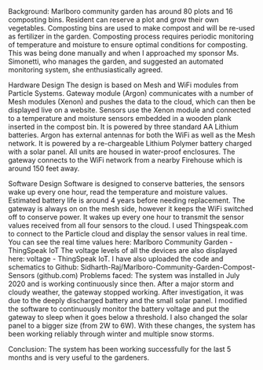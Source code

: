 Background:
Marlboro community garden has around 80 plots and 16 composting bins. Resident can reserve a plot and grow their own vegetables. Composting bins are used to make compost and will be re-used as fertilizer in the garden. Composting process requires periodic monitoring of temperature and moisture to ensure optimal conditions for composting. This was being done manually and when I approached my sponsor Ms. Simonetti, who manages the garden, and suggested an automated monitoring system, she enthusiastically agreed. 

Hardware Design
The design is based on Mesh and WiFi modules from Particle Systems. Gateway module (Argon) communicates with a number of Mesh modules (Xenon) and pushes the data to the cloud, which can then be displayed live on a website. Sensors use the Xenon module and connected to a temperature and moisture sensors embedded in a wooden plank inserted in the compost bin. It is powered by three standard AA Lithium batteries. Argon has external antennas for both the WiFi as well as the Mesh network. It is powered by a re-chargeable Lithium Polymer battery charged with a solar panel. All units are housed in water-proof enclosures. The gateway connects to the WiFi network from a nearby Firehouse which is around 150 feet away.

Software Design
Software is designed to conserve batteries, the sensors wake up every one hour, read the temperature and moisture values. Estimated battery life is around 4 years before needing replacement. The gateway is always on on the mesh side, however it keeps the WiFi switched off to conserve power. It wakes up every one hour to transmit the sensor values received from all four sensors to the cloud.
I used Thingspeak.com to connect to the Particle cloud and display the sensor values in real time. You can see the real time values here: Marlboro Community Garden - ThingSpeak IoT The voltage levels of all the devices are also displayed here: voltage - ThingSpeak IoT.
I have also uploaded the code and schematics to Github: 
Sidharth-Raj/Marlboro-Community-Garden-Compost-Sensors (github.com)
Problems faced:
The system was installed in July 2020 and is working continuously since then. After a major storm and cloudy weather, the gateway stopped working. After investigation, it was due to the deeply discharged battery and the small solar panel. I modified the software to continuously monitor the battery voltage and put the gateway to sleep when it goes below a threshold. I also changed the solar panel to a bigger size (from 2W to 6W). With these changes, the system has been working reliably through winter and multiple snow storms.

Conclusion:
The system has been working successfully for the last 5 months and is very useful to the gardeners.

